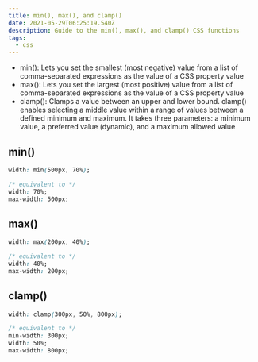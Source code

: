```yaml
---
title: min(), max(), and clamp()
date: 2021-05-29T06:25:19.540Z
description: Guide to the min(), max(), and clamp() CSS functions
tags:
  - css
---
```


* min(): Lets you set the smallest (most negative) value from a list of comma-separated expressions as the value of a CSS property value
* max(): Lets you set the largest (most positive) value from a list of comma-separated expressions as the value of a CSS property value
* clamp(): Clamps a value between an upper and lower bound. clamp() enables selecting a middle value within a range of values between a defined minimum and maximum. It takes three parameters: a minimum value, a preferred value (dynamic), and a maximum allowed value

## min()
```css
width: min(500px, 70%);

/* equivalent to */
width: 70%;
max-width: 500px;
```

## max()
```css
width: max(200px, 40%);

/* equivalent to */
width: 40%;
max-width: 200px;
```

## clamp()
```css
width: clamp(300px, 50%, 800px);

/* equivalent to */
min-width: 300px;
width: 50%;
max-width: 800px;
```